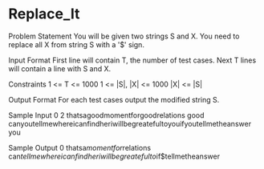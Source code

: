 # Replace_It
Problem Statement
You will be given two strings S and X. You need to replace all X from string S with a '$' sign.

Input Format
First line will contain T, the number of test cases.
Next T lines will contain a line with S and X.

Constraints
1 <= T <= 1000
1 <= |S|, |X| <= 1000
|X| <= |S|

Output Format
For each test cases output the modified string S.

Sample Input 0
2
thatsagoodmomentforgoodrelations good
canyoutellmewhereicanfindheriwillbegreatefultoyouifyoutellmetheanswer you

Sample Output 0
thatsa$momentfor$relations
can$tellmewhereicanfindheriwillbegreatefulto$if$tellmetheanswer
